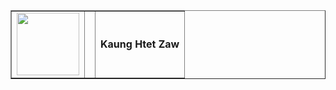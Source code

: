 <table border="none">
  <tr>
    <td>
      <img src="https://media.giphy.com/media/v1.Y2lkPTc5MGI3NjExM2NjMzhkN2NlYTMzYTY4YTk0ZGQxMjAyZDZhY2M5NjQyODBkN2Y3NCZjdD1z/gjrYDwbjnK8x36xZIO/giphy.gif"           width="100">
     <td>
     <td colspan="4">
       <b>Kaung Htet Zaw</b>
     </td>
    </tr>
</table>
